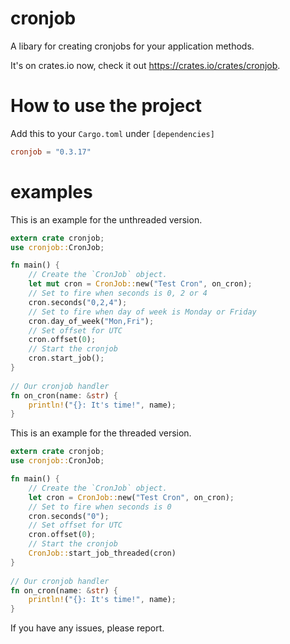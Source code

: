 # cronjob
A libary for creating cronjobs for your application methods.

It's on crates.io now, check it out https://crates.io/crates/cronjob.

How to use the project
======================

Add this to your `Cargo.toml` under `[dependencies]`
``` toml
cronjob = "0.3.17"
```

examples
==========
This is an example for the unthreaded version.

```rust
extern crate cronjob;
use cronjob::CronJob;

fn main() {
    // Create the `CronJob` object.
    let mut cron = CronJob::new("Test Cron", on_cron);
    // Set to fire when seconds is 0, 2 or 4
    cron.seconds("0,2,4");
    // Set to fire when day of week is Monday or Friday
    cron.day_of_week("Mon,Fri");
    // Set offset for UTC
    cron.offset(0);
    // Start the cronjob
    cron.start_job();
}
    
// Our cronjob handler
fn on_cron(name: &str) {
    println!("{}: It's time!", name);
}
```

This is an example for the threaded version.

```Rust
extern crate cronjob;
use cronjob::CronJob;

fn main() {
    // Create the `CronJob` object.
    let cron = CronJob::new("Test Cron", on_cron);
    // Set to fire when seconds is 0
    cron.seconds("0");
    // Set offset for UTC
    cron.offset(0);
    // Start the cronjob
    CronJob::start_job_threaded(cron)
}
    
// Our cronjob handler
fn on_cron(name: &str) {
    println!("{}: It's time!", name);
}
```

If you have any issues, please report.
